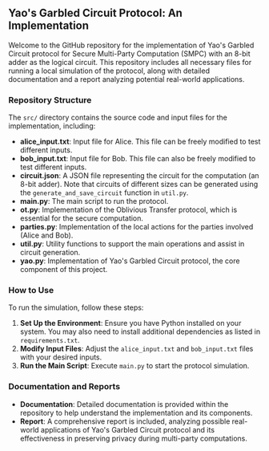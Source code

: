 
## Yao's Garbled Circuit Protocol: An Implementation

Welcome to the GitHub repository for the implementation of Yao's Garbled Circuit protocol for Secure Multi-Party Computation (SMPC) with an 8-bit adder as the logical circuit. This repository includes all necessary files for running a local simulation of the protocol, along with detailed documentation and a report analyzing potential real-world applications.

### Repository Structure

The `src/` directory contains the source code and input files for the implementation, including:

- **alice_input.txt**: Input file for Alice. This file can be freely modified to test different inputs.
- **bob_input.txt**: Input file for Bob. This file can also be freely modified to test different inputs.
- **circuit.json**: A JSON file representing the circuit for the computation (an 8-bit adder). Note that circuits of different sizes can be generated using the `generate_and_save_circuit` function in `util.py`.
- **main.py**: The main script to run the protocol.
- **ot.py**: Implementation of the Oblivious Transfer protocol, which is essential for the secure computation.
- **parties.py**: Implementation of the local actions for the parties involved (Alice and Bob).
- **util.py**: Utility functions to support the main operations and assist in circuit generation.
- **yao.py**: Implementation of Yao's Garbled Circuit protocol, the core component of this project.

### How to Use

To run the simulation, follow these steps:

1. **Set Up the Environment**: Ensure you have Python installed on your system. You may also need to install additional dependencies as listed in `requirements.txt`.
2. **Modify Input Files**: Adjust the `alice_input.txt` and `bob_input.txt` files with your desired inputs.
3. **Run the Main Script**: Execute `main.py` to start the protocol simulation.

### Documentation and Reports

- **Documentation**: Detailed documentation is provided within the repository to help understand the implementation and its components.
- **Report**: A comprehensive report is included, analyzing possible real-world applications of Yao's Garbled Circuit protocol and its effectiveness in preserving privacy during multi-party computations.



